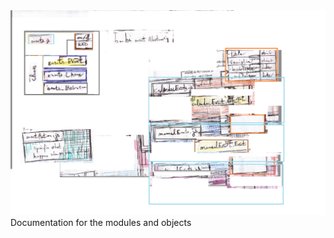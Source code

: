 <img src="https://github.com/franckEinstein90/bambi/blob/master/documentation/developers/eventsClassHierarchy.png?raw=true">
Documentation for the modules and objects
